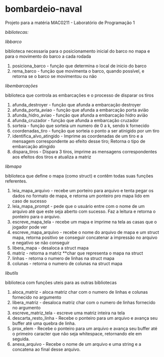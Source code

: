 # bombardeio-naval
Projeto para a matéria MAC0211 - Laboratório de Programação 1

*bibliotecas:*

*libbarco*

biblioteca necessaria para o posicionamento inicial do barco no mapa e para o movimento do barco a cada rodada

1. posiciona_barco - função que determina o local de inicio do barco
2. rema_barco - função que movimenta o barco, quando possível, e retorna se o barco se movimentou ou não

*libembarcações*

biblioteca que controla as embarcações e o processo de disparar os tiros

1. afunda_destroyer - função que afunda a embarcação destroyer
2. afunda_porta_aviao - função que afunda a embarcação porta avião
3. afunda_hidro_aviao - função que afunda a embarcação hidro avião
4. afunda_cruzador - função que afunda a embarcação cruzador
5. sorteia - função que sorteia um numero de 0 a k, sendo k fornecido 
6. coordenadas_tiro - função que sorteia o ponto a ser atinigido por um tiro
7. identifica_alvo_atingido - Imprime as coordenadas de um tiro e a mensagem correspondente ao efeito desse tiro; Retorna o tipo de embarcação atingido 
8. dispara_tiros - Dispara 3 tiros, imprime as mensagens correspondentes aos efeitos dos tiros e atualiza a matriz


*libmapa*

biblioteca que define o mapa (como struct) e contêm todas suas funções referentes.

1. leia_mapa_arquivo - recebe um porteiro para arquivo e tenta pegar os dados no formato de mapa, e retorna um ponteiro pro mapa lido em caso de sucesso
2. leia_mapa_prompt -  pede que o usuário entre com o nome de um arquivo até que este seja aberto com sucesso. Faz a leitura e retorna o ponteiro para o arquivo.
3. escreve_mapa_tela - recebe um mapa e imprime na tela as casas que o jogador pode ver
4. escreve_mapa_arquivo - recebe o nome do arquivo de mapa e um struct mapa, retorna positivo se conseguir concatenar a impressão no arquivo e negativo se não conseguir
5. libera_mapa - desaloca a struct mapa
6. matriz - retorna a matriz **char que representa o mapa na struct
7. linhas - retorna o numero de linhas na struct mapa
8. colunas - retorna o numero de colunas na struct mapa


*libutils*

biblioteca com funções uteis para as outras bibliotecas

1. aloca_matriz - aloca matriz char com o numero de linhas e colunas fornecido no argumento
2. libera_matriz - desaloca matriz char com o numero de linhas fornecido no argumento
3. escreve_matriz_tela - escreve uma matriz inteira na tela
4. descarta_resto_linha - Recebe o ponteiro para um arquivo e avança seu buffer até uma quebra de linha.
5. prox_elem - Recebe o ponteiro para um arquivo e avança seu buffer até o primeiro caracter que não seja whitespace, retornando ele em seguida.
6. anexa_arquivo - Recebe o nome de um arquivo e uma string e a concatena ao final desse arquivo.



